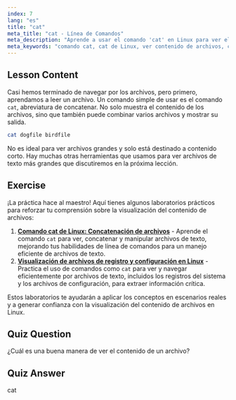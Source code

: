 ```yaml
---
index: 7
lang: "es"
title: "cat"
meta_title: "cat - Línea de Comandos"
meta_description: "Aprende a usar el comando 'cat' en Linux para ver el contenido de archivos y concatenar archivos. Una guía para principiantes sobre comandos básicos de Linux."
meta_keywords: "comando cat, cat de Linux, ver contenido de archivos, concatenar archivos, comandos de Linux, Linux para principiantes, tutorial de Linux, guía de Linux"
---
```


## Lesson Content

Casi hemos terminado de navegar por los archivos, pero primero, aprendamos a leer un archivo. Un comando simple de usar es el comando `cat`, abreviatura de concatenar. No solo muestra el contenido de los archivos, sino que también puede combinar varios archivos y mostrar su salida.

```bash
cat dogfile birdfile
```

No es ideal para ver archivos grandes y solo está destinado a contenido corto. Hay muchas otras herramientas que usamos para ver archivos de texto más grandes que discutiremos en la próxima lección.

## Exercise

¡La práctica hace al maestro! Aquí tienes algunos laboratorios prácticos para reforzar tu comprensión sobre la visualización del contenido de archivos:

1. **[Comando cat de Linux: Concatenación de archivos](https://labex.io/es/labs/linux-linux-cat-command-file-concatenating-210986)** - Aprende el comando `cat` para ver, concatenar y manipular archivos de texto, mejorando tus habilidades de línea de comandos para un manejo eficiente de archivos de texto.
2. **[Visualización de archivos de registro y configuración en Linux](https://labex.io/es/labs/linux-viewing-log-and-configuration-files-in-linux-387914)** - Practica el uso de comandos como `cat` para ver y navegar eficientemente por archivos de texto, incluidos los registros del sistema y los archivos de configuración, para extraer información crítica.

Estos laboratorios te ayudarán a aplicar los conceptos en escenarios reales y a generar confianza con la visualización del contenido de archivos en Linux.

## Quiz Question

¿Cuál es una buena manera de ver el contenido de un archivo?

## Quiz Answer

cat
